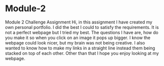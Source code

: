 # Module-2
 Module 2 Challenge Assignment
Hi, in this assignment I have created my own personal portfolio.
I did the best I could to satisfy the requirements.
It is not a perfect webpage but I tried my best.
The questions I have are, how do you make it so when you click on an image it pops up bigger.
I know the webpage could look nicer, but my brain was not being creative.
I also wanted to know how to make my links in a straight line instead them being stacked on top of each other.
Other than that I hope you enjoy looking at my webpage.
